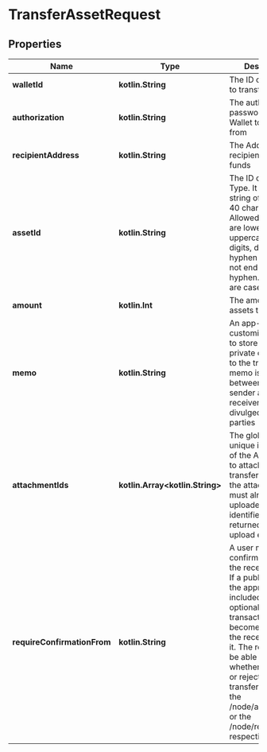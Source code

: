 
# TransferAssetRequest

## Properties
Name | Type | Description | Notes
------------ | ------------- | ------------- | -------------
**walletId** | **kotlin.String** | The ID of the Wallet to transfer from | 
**authorization** | **kotlin.String** | The authorization password for the Wallet to transfer from | 
**recipientAddress** | **kotlin.String** | The Address of the recipient of the funds | 
**assetId** | **kotlin.String** | The ID of an Asset Type. It must be a string of length 0 to 40 characters. Allowed characters are lower- and uppercase letters, digits, dot (.), and hyphen (-). It must not end with an hyphen. Asset IDs are case-sensitive.  | 
**amount** | **kotlin.Int** | The amount of assets to transfer | 
**memo** | **kotlin.String** | An app-customizable field to store additional private data relating to the transfer; the memo is shared between the sender and the receiver, but is not divulged to other parties | 
**attachmentIds** | **kotlin.Array&lt;kotlin.String&gt;** | The globally-unique identifiers of the Attachments to attach to the transferred Asset; the attachments must already be uploaded, and their identifiers are returned by the upload endpoint |  [optional]
**requireConfirmationFrom** | **kotlin.String** | A user may request confirmation from the receiving party. If a public key of the approver is included in this optional field, the transaction will only become valid after the received signs it. The receiver will be able to decide whether to accept or reject the transfer by calling the /node/approve_task or the /node/reject_task respectively. |  [optional]



